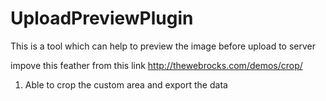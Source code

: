 UploadPreviewPlugin
===================

This is a tool which can help to preview the image before upload to server


impove this feather from this link http://thewebrocks.com/demos/crop/

1. Able to crop the custom area and export the data
